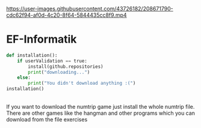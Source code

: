 

https://user-images.githubusercontent.com/43726182/208671790-cdc62f94-af0d-4c20-8f64-5844435cc8f9.mp4

# EF-Informatik

```py
def installation():
    if userValidation == true:
        install(github.repositories)
        print("downloading...")
    else:
        print("You didn't download anything :(")
installation()
```
\
If you want to download the numtrip game just install the whole numtrip file.
There are other games like the hangman and other programs which you can download from the file exercises
